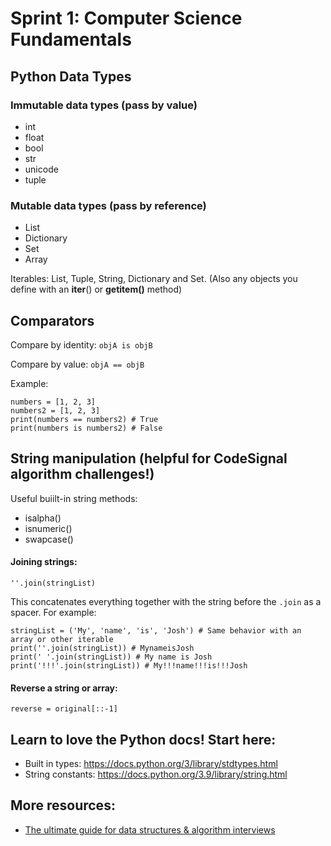 # Sprint 1: Computer Science Fundamentals

## Python Data Types
### Immutable data types (pass by value)
* int
* float
* bool
* str
* unicode
* tuple

### Mutable data types (pass by reference)
* List
* Dictionary
* Set
* Array

Iterables: List, Tuple, String, Dictionary and Set.
(Also any objects you define with an __iter__() or __getitem()__ method)

## Comparators
Compare by identity: `objA is objB`

Compare by value: `objA == objB`

Example:
```
numbers = [1, 2, 3]
numbers2 = [1, 2, 3]
print(numbers == numbers2) # True
print(numbers is numbers2) # False
```

## String manipulation (helpful for CodeSignal algorithm challenges!)

Useful buiilt-in string methods: 
* isalpha()
* isnumeric()
* swapcase()

#### Joining strings:
```
''.join(stringList)
```
This concatenates everything together with the string before the `.join` as a spacer. For example:
```
stringList = ('My', 'name', 'is', 'Josh') # Same behavior with an array or other iterable
print(''.join(stringList)) # MynameisJosh
print(' '.join(stringList)) # My name is Josh
print('!!!'.join(stringList)) # My!!!name!!!is!!!Josh
```

#### Reverse a string or array: 
```
reverse = original[::-1]
```


## Learn to love the Python docs! Start here:
* Built in types: https://docs.python.org/3/library/stdtypes.html
* String constants: https://docs.python.org/3.9/library/string.html

## More resources:
* [The ultimate guide for data structures & algorithm interviews](https://dev.to/rahhularora/the-ultimate-guide-for-data-structures-algorithm-interviews-npo)
